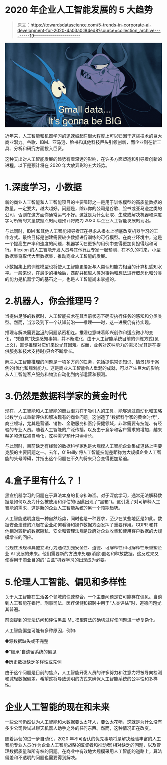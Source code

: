 # 2020 年企业人工智能发展的 5 大趋势

> 原文：<https://towardsdatascience.com/5-trends-in-corporate-ai-development-for-2020-4a03a0d84ed8?source=collection_archive---------19----------------------->

![](img/abaade7f0bc9b300f3b056df19a4349f.png)

近年来，人工智能和机器学习的迅速崛起在很大程度上可以归因于这些技术的巨大商业潜力。谷歌、IBM、亚马逊、脸书和其他科技巨头引领创新，而企业则在新工具、分析和研究方面投入巨资。

这种支出对人工智能发展的趋势有着深远的影响，在许多方面塑造和引导着创新的进程。以下是预计将在 2020 年大放异彩的五大趋势。

# 1.深度学习，小数据

新的商业人工智能和人工智能项目的主要障碍之一是用于训练模型的高质量数据的数量。一定要大，越大越好。问题是，除非你的公司是谷歌、脸书或亚马逊之类的公司，否则在这方面你通常运气不好。这就是为什么获取、生成或解决机器和深度学习所需的大量数据点的问题预计将成为 2020 年企业人工智能发展的前沿。

与此同时，IBM 和其他人工智能领导者正在寻求从根本上彻底改变机器学习的工作方式。最终目标是创建需要较少数据进行训练的可行模型。在商业环境中，这是一个提高生产率和速度的问题，机器学习在更多的用例中变得更加负担得起和可行。Iflexion 的人工智能开发人员与其他行业专家一起预测，在不久的将来，小型数据集将取代大型数据集，推动商业人工智能的发展。

小数据集上的训练模型也将使人工智能更接近与人类认知能力相当的计算机感知水平。一般来说，在最少的接触后，匹配并超越人类对事物和想法进行概念化和分类的能力是机器学习的基石之一，也是人工智能尚未掌握的。

# 2.机器人，你会推理吗？

当提供足够的数据时，人工智能技术在其当前状态下确实执行任务的感知和分类类型。然而，当涉及到下一个认知前沿——推理——时，这一进展仍有待实现。

推理与解决需要[常识](/whats-next-for-ai-enter-deep-reasoning-fae8b131962a)的问题紧密相连。推理也意味着即兴创作和适应微小的变化，“凭直觉”快速感知事物，并不断进化。由于人工智能系统目前的训练方式(见上文)，直觉推理对它们来说尤其困难。然而，业务对这种能力的需求(尤其是在提供服务和技术支持时)只会不断增长。

解决人工智能推理的问题是一项多方向的任务，包括提供常识知识、情景(基于案例的)优化和规划能力。这是商业人工智能令人垂涎的成就，可以产生巨大的影响:从人工智能客户服务和物流自动化到内部运营和预测。

# 3.仍然是数据科学家的黄金时代

现在，人工智能和人工智能的商业潜力在于吸引人的工具，能够通过自动化和策略以数学方式重新评估和解决现有的商业问题。这创造了“数据科学家的黄金时代”，商业领域，尤其是营销、销售、金融服务和医疗保健领域，非常需要有技能、有经验的专业人员。随着人工智能的广泛传播，以及由于竞争和客户需求的增加，越来越多的流程被自动化，这种需求预计只会增长。

与此同时，目前缺乏有经验的数据科学家也是大规模人工智能企业集成道路上需要克服的主要问题之一。去年，O'Reilly 将人工智能技能差距称为大规模企业人工智能的头号障碍，并指出这个问题在不久的将来只会变得更加紧迫。

# 4.盒子里有什么？！

黑盒机器学习的问题在于算法本身的复杂和晦涩。对于深度学习，通常无法解释数据是如何以及为什么被使用和评估的(因此出现了“黑箱”)。这引发了对可解释人工智能的需求，这是新的企业人工智能系统的另一个预期趋势。

人工智能透明度是一种自然趋势，同时也是一种要求，至少在某些地区是如此。数据安全法律的兴起在企业如何看待和操作数据方面发挥了重要作用。GDPR 和其他相对较新的数据隐私、安全和管理法规是政府对企业收集和使用客户数据的大规模增长的回应。

合规性法规和其他立法行为通过加强安全性、道德、可解释性和可解释性来重塑企业 AI 发展的未来。他们需要新的方法来处理(消除)匿名和释放数据。这反过来又使得用于商业目的的“白盒”机器学习的出现成为必要。

# 5.伦理人工智能、偏见和多样性

关于人工智能在生活各个领域的快速整合，一个主要问题是它可能存在偏见。当谈到人工智能在银行、刑事司法、医疗保健和招聘中用于“人类评估”时，道德问题尤其普遍。

前面提到的无法访问和评估黑盒 ML 模型算法的确切过程使问题进一步复杂化。

人工智能偏差可能有多种原因，例如:

●源数据缺失或不完整

●“继承”自遗留系统的偏见

●历史数据缺乏多样性或先例

由于这个问题是目前的焦点，人工智能开发人员的许多努力和注意力将被导向检测和减轻数据偏差。希望这将导致透明的方式来确保人工智能系统的公平性和多样性。

# 企业人工智能的现在和未来

一些公司仍然认为人工智能和大数据要么太吓人，要么太花哨，这就是为什么没有多少公司尝试过聊天机器人助手之外的任何东西。然而，这种情况正在改变。

随着运营的进一步自动化，2020 年不可否认的优先事项将是解决经验丰富的人工智能专业人员(作为企业人工智能战略的监督者和推动者)相对缺乏的问题，以及管理数据质量和所有权的问题。在商业中有效地大规模采用人工智能的道路上，算法偏差和不透明的问题也需要得到解决。